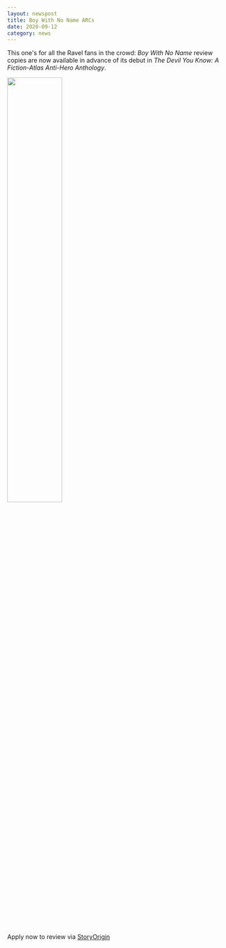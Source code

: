 ```yaml
---
layout: newspost
title: Boy With No Name ARCs
date: 2020-09-12
category: news
---
```


This one's for all the Ravel fans in the crowd: *Boy With No Name* review copies are now available in advance of its debut in *The Devil You Know: A Fiction-Atlas Anti-Hero Anthology*.

<a href="https://storyoriginapp.com/reviewcopies/e14cca03-f9f4-4b29-9b7a-4230867e4cf0" target="_blank"><img src="http://kaiewiggins.github.io/BWNN-ARCs.png" style="width:50%;"></a>

Apply now to review via [StoryOrigin](https://storyoriginapp.com/reviewcopies/e14cca03-f9f4-4b29-9b7a-4230867e4cf0)
